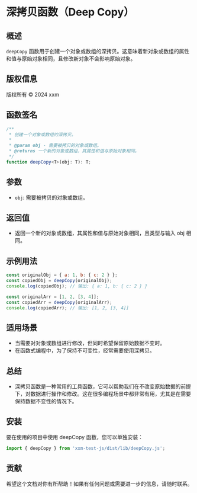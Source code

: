 # 深拷贝函数（Deep Copy）

## 概述

`deepCopy` 函数用于创建一个对象或数组的深拷贝。这意味着新对象或数组的属性和值与原始对象相同，且修改新对象不会影响原始对象。

## 版权信息

版权所有 © 2024 xxm

## 函数签名

```typescript
/**
 * 创建一个对象或数组的深拷贝。
 * 
 * @param obj - 需要被拷贝的对象或数组。
 * @returns 一个新的对象或数组，其属性和值与原始对象相同。
 */
function deepCopy<T>(obj: T): T;
```

## 参数
- `obj`: 需要被拷贝的对象或数组。

## 返回值
- 返回一个新的对象或数组，其属性和值与原始对象相同，且类型与输入 obj 相同。

## 示例用法
```js
const originalObj = { a: 1, b: { c: 2 } };
const copiedObj = deepCopy(originalObj);
console.log(copiedObj); // 输出: { a: 1, b: { c: 2 } }

const originalArr = [1, 2, [3, 4]];
const copiedArr = deepCopy(originalArr);
console.log(copiedArr); // 输出: [1, 2, [3, 4]]
```

## 适用场景
- 当需要对对象或数组进行修改，但同时希望保留原始数据不变时。
- 在函数式编程中，为了保持不可变性，经常需要使用深拷贝。

## 总结
- 深拷贝函数是一种常用的工具函数，它可以帮助我们在不改变原始数据的前提下，对数据进行操作和修改。这在很多编程场景中都非常有用，尤其是在需要保持数据不变性的情况下。

## 安装
要在使用的项目中使用 deepCopy 函数，您可以单独安装：
```js
import { deepCopy } from 'xxm-test-js/dist/lib/deepCopy.js';
```

## 贡献
希望这个文档对你有所帮助！如果有任何问题或需要进一步的信息，请随时联系。


